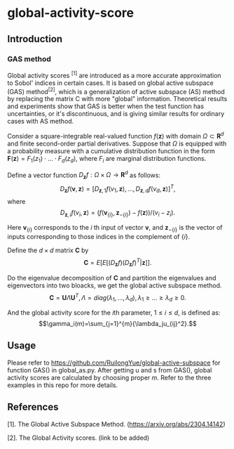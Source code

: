 # global-activity-score
## Introduction
### GAS method
Global activity scores <sup>[1]</sup> are introduced as a more accurate approximation to Sobol' indices in certain cases. It is based on global active subspace (GAS) method<sup>[2]</sup>, which is a generalization of active subspace (AS) method by replacing the matrix C with more "global" information. Theoretical results and experiments show that GAS is better when the test function has uncertainties, or it's discontinuous, and is giving similar results for ordinary cases with AS method.

Consider a square-integrable real-valued function $f(\pmb z)$ with domain $\Omega\subset\pmb R^d$ and finite second-order partial derivatives. Suppose that $\Omega$ is equipped with a probability measure with a cumulative distribution function in the form $\pmb F(\pmb z)=F_1(z_1)\cdot \ldots \cdot F_d(z_d)$, where $F_i$ are marginal distribution functions. 

Define a vector function $D_{\pmb z}f:\Omega\times\Omega\rightarrow\pmb R^d$ as follows: 
$$D_{\pmb z}f(\pmb v,\pmb z)=[D_{\pmb z,1}f(v_{1},\pmb z),...,D_{\pmb z,d}f(v_{d},\pmb z)]^T,$$
where
$$D_{\pmb z,i}f(v_{i},\pmb z)=(f(\pmb v_{\lbrace i\rbrace},\pmb z_{-\lbrace i\rbrace})-f(\pmb z))/(v_{i}-z_{i}).$$

Here $\pmb v_{\lbrace i\rbrace}$ corresponds to the $i$ th input of vector $\pmb v$, and $\pmb z_{-\lbrace i\rbrace}$ is the vector of inputs corresponding to those indices in the complement of ${\lbrace i\rbrace}$. 

Define the $d\times d$ matrix $\pmb C$ by
$$\pmb C=E[E[(D_{\pmb z}f)(D_{\pmb z}f)^T|\pmb z]].$$

Do the eigenvalue decomposition of $\pmb C$ and partition the eigenvalues and eigenvectors into two bloacks, we get the global active subspace method.
$$\pmb C=\pmb U\Lambda \pmb U^T,\Lambda=diag(\lambda_1,...,\lambda_d), \lambda_1\geq...\geq \lambda_d\geq 0.$$

And the global activity score for the $i$th parameter, $1\leq i \leq d$, is defined as:
$$\gamma_i(m)=\sum_{j=1}^{m}{\lambda_ju_{ij}^2}.$$

## Usage
Please refer to https://github.com/RuilongYue/global-active-subspace for function GAS() in global_as.py. After getting u and s from GAS(), global activity scores are calculated by choosing proper $m$. Refer to the three examples in this repo for more details.


## References

[1]. The Global Active Subspace Method. (https://arxiv.org/abs/2304.14142)

[2]. The Global Activity scores. (link to be added)
